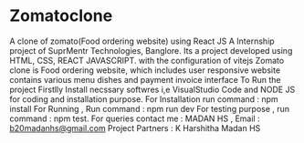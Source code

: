 # Zomatoclone
A clone of zomato(Food ordering website) using React JS
A Internship project of SuprMentr Technologies,   Banglore.
Its a project developed using HTML, CSS, REACT JAVASCRIPT. with the configuration of vitejs
Zomato clone is Food ordering website, which includes user responsive website contains various menu dishes and payment invoice interface
To Run the project 
Firstlly Install necssary softwres i,e VisualStudio Code and NODE JS for coding and installation purpose.
For Installation run command : npm install
For Running , Run command : npm run dev
For testing purpose , run command : npm test.
For queries contact me : MADAN HS , 
Email : b20madanhs@gmail.com
Project Partners : 
K Harshitha 
Madan HS 
